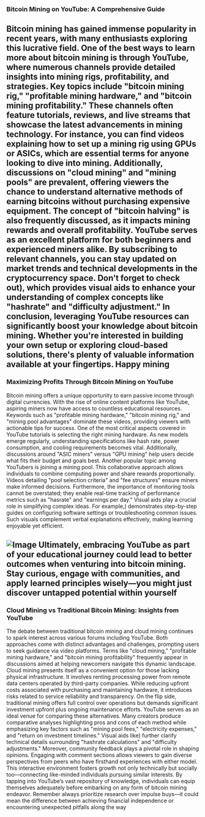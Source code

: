 ### Bitcoin Mining on YouTube: A Comprehensive Guide
Bitcoin mining has gained immense popularity in recent years, with many enthusiasts exploring this lucrative field. One of the best ways to learn more about bitcoin mining is through YouTube, where numerous channels provide detailed insights into mining rigs, profitability, and strategies. Key topics include "bitcoin mining rig," "profitable mining hardware," and "bitcoin mining profitability." These channels often feature tutorials, reviews, and live streams that showcase the latest advancements in mining technology.
For instance, you can find videos explaining how to set up a mining rig using GPUs or ASICs, which are essential terms for anyone looking to dive into mining. Additionally, discussions on "cloud mining" and "mining pools" are prevalent, offering viewers the chance to understand alternative methods of earning bitcoins without purchasing expensive equipment. The concept of "bitcoin halving" is also frequently discussed, as it impacts mining rewards and overall profitability.
YouTube serves as an excellent platform for both beginners and experienced miners alike. By subscribing to relevant channels, you can stay updated on market trends and technical developments in the cryptocurrency space. Don’t forget to check out), which provides visual aids to enhance your understanding of complex concepts like "hashrate" and "difficulty adjustment."
In conclusion, leveraging YouTube resources can significantly boost your knowledge about bitcoin mining. Whether you're interested in building your own setup or exploring cloud-based solutions, there's plenty of valuable information available at your fingertips. Happy mining
---
### Maximizing Profits Through Bitcoin Mining on YouTube
Bitcoin mining offers a unique opportunity to earn passive income through digital currencies. With the rise of online content platforms like YouTube, aspiring miners now have access to countless educational resources. Keywords such as "profitable mining hardware," "bitcoin mining rig," and "mining pool advantages" dominate these videos, providing viewers with actionable tips for success.
One of the most critical aspects covered in YouTube tutorials is selecting the right mining hardware. As new models emerge regularly, understanding specifications like hash rate, power consumption, and cooling requirements becomes vital. Additionally, discussions around "ASIC miners" versus "GPU mining" help users decide what fits their budget and goals best. 
Another popular topic among YouTubers is joining a mining pool. This collaborative approach allows individuals to combine computing power and share rewards proportionally. Videos detailing "pool selection criteria" and "fee structures" ensure miners make informed decisions. Furthermore, the importance of monitoring tools cannot be overstated; they enable real-time tracking of performance metrics such as "hasrate" and "earnings per day."
Visual aids play a crucial role in simplifying complex ideas. For example,) demonstrates step-by-step guides on configuring software settings or troubleshooting common issues. Such visuals complement verbal explanations effectively, making learning enjoyable yet efficient.

![Image](https://github.com/user-attachments/assets/d7419ec9-dc67-403f-bf28-8faea5f1f74f)
Ultimately, embracing YouTube as part of your educational journey could lead to better outcomes when venturing into bitcoin mining. Stay curious, engage with communities, and apply learned principles wisely—you might just discover untapped potential within yourself
---
### Cloud Mining vs Traditional Bitcoin Mining: Insights from YouTube
The debate between traditional bitcoin mining and cloud mining continues to spark interest across various forums including YouTube. Both approaches come with distinct advantages and challenges, prompting users to seek guidance via video platforms. Terms like "cloud mining," "profitable mining hardware," and "bitcoin mining profitability" frequently appear in discussions aimed at helping newcomers navigate this dynamic landscape.
Cloud mining presents itself as a convenient option for those lacking physical infrastructure. It involves renting processing power from remote data centers operated by third-party companies. While reducing upfront costs associated with purchasing and maintaining hardware, it introduces risks related to service reliability and transparency. On the flip side, traditional mining offers full control over operations but demands significant investment upfront plus ongoing maintenance efforts.
YouTube serves as an ideal venue for comparing these alternatives. Many creators produce comparative analyses highlighting pros and cons of each method while emphasizing key factors such as "mining pool fees," "electricity expenses," and "return on investment timelines." Visual aids like) further clarify technical details surrounding "hashrate calculations" and "difficulty adjustments."
Moreover, community feedback plays a pivotal role in shaping opinions. Engaging with comment sections allows viewers to gain diverse perspectives from peers who have firsthand experiences with either model. This interactive environment fosters growth not only technically but socially too—connecting like-minded individuals pursuing similar interests.
By tapping into YouTube’s vast repository of knowledge, individuals can equip themselves adequately before embarking on any form of bitcoin mining endeavor. Remember always prioritize research over impulse buys—it could mean the difference between achieving financial independence or encountering unexpected pitfalls along the way
